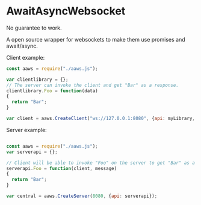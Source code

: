 # AwaitAsyncWebsocket

No guarantee to work.

A open source wrapper for websockets to make them use promises and await/async.

Client example:
```js
const aaws = require("./aaws.js");

var clientlibrary = {}; 
// The server can invoke the client and get "Bar" as a response.
clientlibrary.Foo = function(data)
{
  return "Bar";
}

var client = aaws.CreateClient("ws://127.0.0.1:8080", {api: myLibrary, reconnect: true});
```

Server example:
```js

const aaws = require("./aaws.js");
var serverapi = {};

// Client will be able to invoke "Foo" on the server to get "Bar" as a response.
serverapi.Foo = function(client, message)
{
  return "Bar";
}

var central = aaws.CreateServer(8080, {api: serverapi});
```
